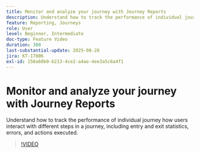 ```yaml
---
title: Monitor and analyze your journey with Journey Reports
description: Understand how to track the performance of individual journey how users interact with different steps in a journey, including entry and exit statistics, errors, and actions executed.
feature: Reporting, Journeys
role: User
level: Beginner, Intermediate
doc-type: Feature Video
duration: 380
last-substantial-update: 2025-08-28
jira: KT-17806
exl-id: 158a60b0-b213-4ce2-a4ae-4ee3a5c6a4f1
---
```

# Monitor and analyze your journey with Journey Reports

Understand how to track the performance of individual journey how users interact with different steps in a journey, including entry and exit statistics, errors, and actions executed.

>[!VIDEO](https://video.tv.adobe.com/v/3470710/?learn=on&enablevpops)
